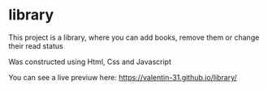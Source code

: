 # library

This project is a library, where you can add books, remove them or change their read status

Was constructed using Html, Css and Javascript

You can see a live previuw here: https://valentin-31.github.io/library/
